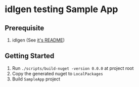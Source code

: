 # idlgen testing Sample App

## Prerequisite

1. idlgen (See [it's README](../README.md))

## Getting Started

1. Run `./scripts/build-nuget -version 0.0.0` at project root
2. Copy the generated nuget to `LocalPackages`
3. Build `SampleApp` project
